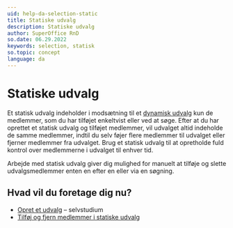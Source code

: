 ```yaml
---
uid: help-da-selection-static
title: Statiske udvalg
description: Statiske udvalg
author: SuperOffice RnD
so.date: 06.29.2022
keywords: selection, statisk
so.topic: concept
language: da
---
```


# Statiske udvalg

Et statisk udvalg indeholder i modsætning til et [dynamisk udvalg][1] kun de medlemmer, som du har tilføjet enkeltvist eller ved at søge. Efter at du har oprettet et statisk udvalg og tilføjet medlemmer, vil udvalget altid indeholde de samme medlemmer, indtil du selv føjer flere medlemmer til udvalget eller fjerner medlemmer fra udvalget. Brug et statisk udvalg til at opretholde fuld kontrol over medlemmerne i udvalget til enhver tid.

Arbejde med statisk udvalg giver dig mulighed for manuelt at tilføje og slette udvalgsmedlemmer enten en efter en eller via en søgning.

## Hvad vil du foretage dig nu?

* [Opret et udvalg][2] – selvstudium
* [Tilføj og fjern medlemmer i statiske udvalg][3]

<!-- Referenced links -->
[1]: dynamic-selections.md
[2]: create/tutorial.yml
[3]: update/add-remove-members-static.md

<!-- Referenced images -->
